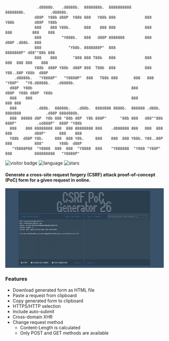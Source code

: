 	              .d8888b.   .d8888b.  8888888b.  8888888888      8888888b.           .d8888b.                
                 d88P  Y88b d88P  Y88b 888   Y88b 888             888   Y88b         d88P  Y88b               
                 888    888 Y88b.      888    888 888             888    888         888    888               
                 888         "Y888b.   888   d88P 8888888         888   d88P .d88b.  888                      
                 888            "Y88b. 8888888P"  888             8888888P" d88""88b 888                      
                 888    888       "888 888 T88b   888             888       888  888 888    888               
                 Y88b  d88P Y88b  d88P 888  T88b  888             888       Y88..88P Y88b  d88P      
        .d8888b.   "Y8888P"   "Y8888P"  888   T88b 888       888   888        "Y88P"   "Y8.d8888b.   .d8888b.  
      d88P  Y88b                                            888                         d88P  Y88b d88P  Y88b 
      888    888                                            888                                888 888        
      888         .d88b.  88888b.   .d88b.  888d888 8888b.  888888 .d88b.  888d888           .d88P 888d888b.  
      888  88888 d8P  Y8b 888 "88b d8P  Y8b 888P"      "88b 888   d88""88b 888P"         .od888P"  888P "Y88b 
      888    888 88888888 888  888 88888888 888    .d888888 888   888  888 888          d88P"      888    888 
      Y88b  d88P Y8b.     888  888 Y8b.     888    888  888 Y88b. Y88..88P 888          888"       Y88b  d88P 
       "Y8888P88  "Y8888  888  888  "Y8888  888    "Y888888  "Y888 "Y88P"  888          888888888   "Y8888P" 
![visitor badge](https://visitor-badge.glitch.me/badge?page_id=LIIIs4ma.CSRF-PoC-Generator-26) ![language](https://img.shields.io/badge/language-javascript-yellow) ![stars](https://img.shields.io/github/stars/LIIIs4ma/CSRF-PoC-Generator-26)
#### Generate a cross-site request forgery (CSRF) attack proof-of-concept (PoC) form for a given request in online.
[![Header Gif](https://raw.githubusercontent.com/LIIIs4ma/CSRF-PoC-Generator-26/main/header.gif)](#)
### Features
- Download generated form as HTML file
- Paste a request from clipboard
- Copy generated form to clipboard
- HTTPS/HTTP selection
- Include auto-submit
- Cross-domain XHR
- Change request method
	- Content-Length is calculated
 	- Only POST and GET methods are available
